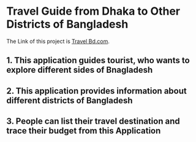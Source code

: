 # Travel Guide from Dhaka to Other Districts of Bangladesh

The Link of this project is [Travel Bd.com](https://travelbd-guide.netlify.app/).

## 1. This application guides tourist, who wants to explore different sides of Bnagladesh

## 2. This application provides information about different districts of Bangladesh

## 3. People can list their travel destination and trace their budget from this Application
